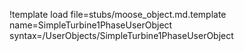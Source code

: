 !template load file=stubs/moose_object.md.template name=SimpleTurbine1PhaseUserObject syntax=/UserObjects/SimpleTurbine1PhaseUserObject
